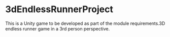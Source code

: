 # 3dEndlessRunnerProject
This is a Unity game to be developed as part of the module requirements.3D endless runner game in a 3rd person perspective. 
